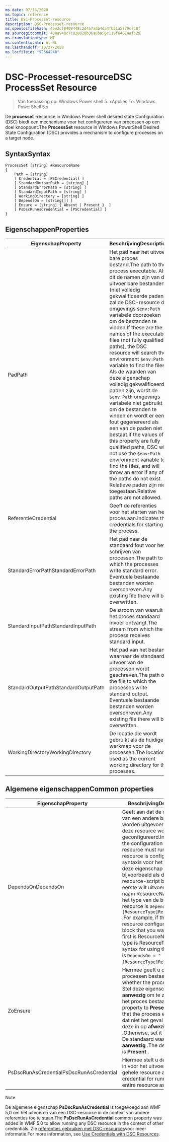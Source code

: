 ```yaml
---
ms.date: 07/16/2020
ms.topic: reference
title: DSC-Processet-resource
description: DSC-Processet-resource
ms.openlocfilehash: 46e2cf8409448c2d4b7adb4da4fb51a5779c7c8f
ms.sourcegitcommit: 488a940c7c828820b36a6ba56c119f64614afc29
ms.translationtype: MT
ms.contentlocale: nl-NL
ms.lasthandoff: 10/27/2020
ms.locfileid: "92664240"
---
```

# <a name="dsc-processset-resource"></a><span data-ttu-id="08238-103">DSC-Processet-resource</span><span class="sxs-lookup"><span data-stu-id="08238-103">DSC ProcessSet Resource</span></span>

> <span data-ttu-id="08238-104">Van toepassing op: Windows Power shell 5. x</span><span class="sxs-lookup"><span data-stu-id="08238-104">Applies To: Windows PowerShell 5.x</span></span>

<span data-ttu-id="08238-105">De **processet** -resource in Windows Power shell desired state Configuration (DSC) biedt een mechanisme voor het configureren van processen op een doel knooppunt.</span><span class="sxs-lookup"><span data-stu-id="08238-105">The **ProcessSet** resource in Windows PowerShell Desired State Configuration (DSC) provides a mechanism to configure processes on a target node.</span></span>

## <a name="syntax"></a><span data-ttu-id="08238-106">Syntax</span><span class="sxs-lookup"><span data-stu-id="08238-106">Syntax</span></span>

```Syntax
ProcessSet [string] #ResourceName
{
    Path = [string]
    [ Credential = [PSCredential] ]
    [ StandardOutputPath = [string] ]
    [ StandardErrorPath = [string] ]
    [ StandardInputPath = [string] ]
    [ WorkingDirectory = [string] ]
    [ DependsOn = [string[]] ]
    [ Ensure = [string] { Absent | Present }  ]
    [ PsDscRunAsCredential = [PSCredential] ]
}
```

## <a name="properties"></a><span data-ttu-id="08238-107">Eigenschappen</span><span class="sxs-lookup"><span data-stu-id="08238-107">Properties</span></span>

|<span data-ttu-id="08238-108">Eigenschap</span><span class="sxs-lookup"><span data-stu-id="08238-108">Property</span></span> |<span data-ttu-id="08238-109">Beschrijving</span><span class="sxs-lookup"><span data-stu-id="08238-109">Description</span></span> |
|---|---|
|<span data-ttu-id="08238-110">Pad</span><span class="sxs-lookup"><span data-stu-id="08238-110">Path</span></span> |<span data-ttu-id="08238-111">Het pad naar het uitvoer bare proces bestand.</span><span class="sxs-lookup"><span data-stu-id="08238-111">The path to the process executable.</span></span> <span data-ttu-id="08238-112">Als dit de namen zijn van de uitvoer bare bestanden (niet volledig gekwalificeerde paden), zal de DSC-resource de omgevings `$env:Path` variabele doorzoeken om de bestanden te vinden.</span><span class="sxs-lookup"><span data-stu-id="08238-112">If these are the names of the executable files (not fully qualified paths), the DSC resource will search the environment `$env:Path` variable to find the files.</span></span> <span data-ttu-id="08238-113">Als de waarden van deze eigenschap volledig gekwalificeerde paden zijn, wordt de `$env:Path` omgevings variabele niet gebruikt om de bestanden te vinden en wordt er een fout gegenereerd als een van de paden niet bestaat.</span><span class="sxs-lookup"><span data-stu-id="08238-113">If the values of this property are fully qualified paths, DSC will not use the `$env:Path` environment variable to find the files, and will throw an error if any of the paths do not exist.</span></span> <span data-ttu-id="08238-114">Relatieve paden zijn niet toegestaan.</span><span class="sxs-lookup"><span data-stu-id="08238-114">Relative paths are not allowed.</span></span> |
|<span data-ttu-id="08238-115">Referentie</span><span class="sxs-lookup"><span data-stu-id="08238-115">Credential</span></span> |<span data-ttu-id="08238-116">Geeft de referenties voor het starten van het proces aan.</span><span class="sxs-lookup"><span data-stu-id="08238-116">Indicates the credentials for starting the process.</span></span> |
|<span data-ttu-id="08238-117">StandardErrorPath</span><span class="sxs-lookup"><span data-stu-id="08238-117">StandardErrorPath</span></span> |<span data-ttu-id="08238-118">Het pad naar de standaard fout voor het schrijven van processen.</span><span class="sxs-lookup"><span data-stu-id="08238-118">The path to which the processes write standard error.</span></span> <span data-ttu-id="08238-119">Eventuele bestaande bestanden worden overschreven.</span><span class="sxs-lookup"><span data-stu-id="08238-119">Any existing file there will be overwritten.</span></span> |
|<span data-ttu-id="08238-120">StandardInputPath</span><span class="sxs-lookup"><span data-stu-id="08238-120">StandardInputPath</span></span> |<span data-ttu-id="08238-121">De stroom van waaruit het proces standaard invoer ontvangt.</span><span class="sxs-lookup"><span data-stu-id="08238-121">The stream from which the process receives standard input.</span></span> |
|<span data-ttu-id="08238-122">StandardOutputPath</span><span class="sxs-lookup"><span data-stu-id="08238-122">StandardOutputPath</span></span> |<span data-ttu-id="08238-123">Het pad van het bestand waarnaar de standaard uitvoer van de processen wordt geschreven.</span><span class="sxs-lookup"><span data-stu-id="08238-123">The path of the file to which the processes write standard output.</span></span> <span data-ttu-id="08238-124">Eventuele bestaande bestanden worden overschreven.</span><span class="sxs-lookup"><span data-stu-id="08238-124">Any existing file there will be overwritten.</span></span> |
|<span data-ttu-id="08238-125">WorkingDirectory</span><span class="sxs-lookup"><span data-stu-id="08238-125">WorkingDirectory</span></span> |<span data-ttu-id="08238-126">De locatie die wordt gebruikt als de huidige werkmap voor de processen.</span><span class="sxs-lookup"><span data-stu-id="08238-126">The location used as the current working directory for the processes.</span></span> |

## <a name="common-properties"></a><span data-ttu-id="08238-127">Algemene eigenschappen</span><span class="sxs-lookup"><span data-stu-id="08238-127">Common properties</span></span>

|<span data-ttu-id="08238-128">Eigenschap</span><span class="sxs-lookup"><span data-stu-id="08238-128">Property</span></span> |<span data-ttu-id="08238-129">Beschrijving</span><span class="sxs-lookup"><span data-stu-id="08238-129">Description</span></span> |
|---|---|
|<span data-ttu-id="08238-130">DependsOn</span><span class="sxs-lookup"><span data-stu-id="08238-130">DependsOn</span></span> |<span data-ttu-id="08238-131">Geeft aan dat de configuratie van een andere bron moet worden uitgevoerd voordat deze resource wordt geconfigureerd.</span><span class="sxs-lookup"><span data-stu-id="08238-131">Indicates that the configuration of another resource must run before this resource is configured.</span></span> <span data-ttu-id="08238-132">De syntaxis voor het gebruik van deze eigenschap is bijvoorbeeld als de ID van het resource-script blok dat u als eerste wilt uitvoeren, de naam ResourceName is en het type van de bron resource is `DependsOn = "[ResourceType]ResourceName"` .</span><span class="sxs-lookup"><span data-stu-id="08238-132">For example, if the ID of the resource configuration script block that you want to run first is ResourceName and its type is ResourceType, the syntax for using this property is `DependsOn = "[ResourceType]ResourceName"`.</span></span> |
|<span data-ttu-id="08238-133">Zo</span><span class="sxs-lookup"><span data-stu-id="08238-133">Ensure</span></span> |<span data-ttu-id="08238-134">Hiermee geeft u op of de processen bestaan.</span><span class="sxs-lookup"><span data-stu-id="08238-134">Specifies whether the processes exists.</span></span> <span data-ttu-id="08238-135">Stel deze eigenschap in op **aanwezig** om te zorgen dat het proces bestaat.</span><span class="sxs-lookup"><span data-stu-id="08238-135">Set this property to **Present** to ensure that the process exists.</span></span> <span data-ttu-id="08238-136">Als dat niet het geval is, stelt u deze in op **afwezig** .</span><span class="sxs-lookup"><span data-stu-id="08238-136">Otherwise, set it to **Absent** .</span></span> <span data-ttu-id="08238-137">De standaard waarde is **aanwezig** .</span><span class="sxs-lookup"><span data-stu-id="08238-137">The default value is **Present** .</span></span> |
|<span data-ttu-id="08238-138">PsDscRunAsCredential</span><span class="sxs-lookup"><span data-stu-id="08238-138">PsDscRunAsCredential</span></span> |<span data-ttu-id="08238-139">Hiermee stelt u de referentie in voor het uitvoeren van de gehele resource als.</span><span class="sxs-lookup"><span data-stu-id="08238-139">Sets the credential for running the entire resource as.</span></span> |

> [!NOTE]
> <span data-ttu-id="08238-140">De algemene eigenschap **PsDscRunAsCredential** is toegevoegd aan WMF 5,0 om het uitvoeren van een DSC-resource in de context van andere referenties toe te staan.</span><span class="sxs-lookup"><span data-stu-id="08238-140">The **PsDscRunAsCredential** common property was added in WMF 5.0 to allow running any DSC resource in the context of other credentials.</span></span> <span data-ttu-id="08238-141">Zie [referenties gebruiken met DSC-resources](../../../configurations/runasuser.md)voor meer informatie.</span><span class="sxs-lookup"><span data-stu-id="08238-141">For more information, see [Use Credentials with DSC Resources](../../../configurations/runasuser.md).</span></span>
